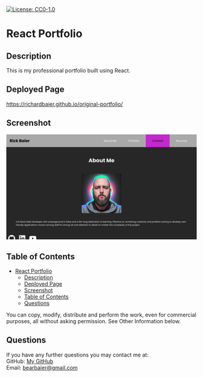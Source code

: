 [![License: CC0-1.0](https://licensebuttons.net/l/zero/1.0/80x15.png)](http://creativecommons.org/publicdomain/zero/1.0/)
  # React Portfolio
  ## Description
  This is my professional portfolio built using React.
  ## Deployed Page
https://richardbaier.github.io/original-portfolio/
  ## Screenshot
![screenshot](./src/assets/images/screenshot.png)
  ## Table of Contents
- [React Portfolio](#react-portfolio)
  - [Description](#description)
  - [Deployed Page](#deployed-page)
  - [Screenshot](#screenshot)
  - [Table of Contents](#table-of-contents)
  - [Questions](#questions)
  
You can copy, modify, distribute and perform the work, even for commercial purposes, all without asking permission. See Other Information below.  
  <a name='questions'></a>
  ## Questions  
  If you have any further questions you may contact me at:  
  GitHub: [My GitHub](https://github.com/RichardBaier)  
  Email: bearbaier@gmail.com
